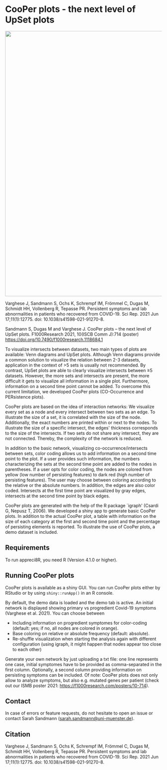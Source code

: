 # CooPer plots - the next level of UpSet plots

<p align="center">
    <img height="850" src="https://uni-muenster.sciebo.de/s/5fKvnfGdbKPg94G/download">
</p>

Varghese J, Sandmann S, Ochs K, Schrempf IM, Frömmel C, Dugas M, Schmidt HH, Vollenberg R, Tepasse PR. Persistent symptoms and lab abnormalities in patients who recovered from COVID-19. Sci Rep. 2021 Jun 17;11(1):12775. doi: 10.1038/s41598-021-91270-8. 

Sandmann S, Dugas M and Varghese J. CooPer plots – the next level of UpSet plots. F1000Research 2021, 10(ISCB Comm J):714 (poster) https://doi.org/10.7490/f1000research.1118684.1


To visualize intersects between datasets, two main types of plots are available: Venn diagrams and UpSet plots. Although Venn diagrams provide a common solution to visualize the relation between 2-3 datasets, application in the context of >5 sets is usually not recommended. By contrast, UpSet plots are able to clearly visualize intersects between $\geq$5 datasets. However, the more sets and intersects are present, the more difficult it gets to visualize all information in a single plot. Furthermore, information on a second time point cannot be added. To overcome this current limitation, we developed CooPer plots (CO-Occurrence and PERsistence plots).

CooPer plots are based on the idea of interaction networks: We visualize every set as a node and every intersect between two sets as an edge. To illustrate the size of a set, it is correlated with the size of the node. Additionally, the exact numbers are printed within or next to the nodes. To illustrate the size of a specific intersect, the edges' thickness corresponds to the size of the intersects. If two sets do not share any intersect, they are not connected. Thereby, the complexity of the network is reduced.

In addition to the basic network, visualizing co-occurrence/intersects between sets, color coding allows us to add information on a second time point to the plot. If a user provides such information, the numbers characterizing the sets at the second time point are added to the nodes in parentheses. If a user opts for color coding, the nodes are colored from yellow (low number of persisting features) to dark red (high number of persisting features). The user may choose between coloring according to the relative or the absolute numbers. In addition, the edges are also color coded. Intersects at the first time point are visualized by gray edges, intersects at the second time point by black edges. 

CooPer plots are generated with the help of the R package `igraph' (Csardi G, Nepusz T, 2006). We developed a shiny app to generate basic CooPer plots. In addition to the actual CooPer plot, a table with information on the size of each category at the first and second time point and the percentage of persisting elements is reported. To illustrate the use of CooPer plots, a demo dataset is included.


## Requirements
To run appreci8R, you need R (Version 4.1.0 or higher).

## Running CooPer plots
CooPer plots is available as a shiny GUI. You can run CooPer plots either by RStudio or by using `shiny::runApp()` in an R console.

By default, the demo data is loaded and the demo tab is active. An initial network is displayed showing primary vs progredient Covid-19 symptoms (Varghese et al. 2021). You can choose between
* Including information on progredient symptomes for color-coding (default: yes; if no, all nodes are colored in orange).
* Base coloring on relative or absolute frequency (default: absolute).
* Re-shuffle visualization when starting the analysis again with different configuration (using igraph, it might happen that nodes appear too close to each other)

Generate your own network by just uploading a txt file: one line represents one case, initial symptomes have to be provided as comma-separated in the first column. Optionally, a second column providing information on persisting symptoms can be included. Of note: CooPer plots does not only allow to analyze symptoms, but also e.g. mutated genes per patient (check out our ISMB poster 2021: https://f1000research.com/posters/10-714).


## Contact
In case of errors or feature requests, do not hesitate to open an issue or contact Sarah Sandmann (sarah.sandmann@uni-muenster.de).

## Citation
Varghese J, Sandmann S, Ochs K, Schrempf IM, Frömmel C, Dugas M, Schmidt HH, Vollenberg R, Tepasse PR. Persistent symptoms and lab abnormalities in patients who recovered from COVID-19. Sci Rep. 2021 Jun 17;11(1):12775. doi: 10.1038/s41598-021-91270-8. 
